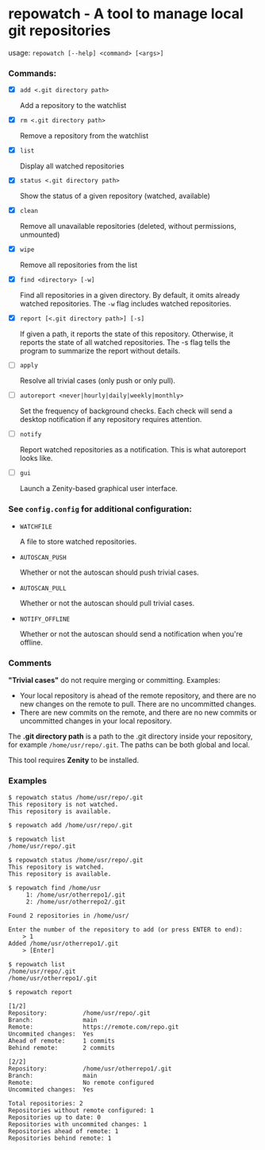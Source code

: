 # repowatch - A tool to manage local git repositories

usage: `repowatch [--help] <command> [<args>]`

### Commands:
- [x] `add <.git directory path>` 
    
    Add a repository to the watchlist
- [x] `rm <.git directory path>`

    Remove a repository from the watchlist
- [x] `list`

    Display all watched repositories
- [x] `status <.git directory path>`

    Show the status of a given repository (watched, available)
- [x] `clean`

    Remove all unavailable repositories (deleted, without permissions, unmounted)
- [x] `wipe`

    Remove all repositories from the list
- [x] `find <directory> [-w]`   

    Find all repositories in a given directory. By default, it omits already watched repositories. The `-w` flag includes watched repositories.
- [x] `report [<.git directory path>] [-s]`

    If given a path, it reports the state of this repository. Otherwise, it reports the state of all watched repositories. The -s flag tells the program to summarize the report without details.
- [ ] `apply`

    Resolve all trivial cases (only push or only pull).
- [ ] `autoreport <never|hourly|daily|weekly|monthly>`

    Set the frequency of background checks. Each check will send a desktop notification if any repository requires attention.
- [ ] `notify` 

    Report watched repositories as a notification. This is what autoreport looks like.
- [ ] `gui`

    Launch a Zenity-based graphical user interface.

### See `config.config` for additional configuration:
* `WATCHFILE`

    A file to store watched repositories.
* `AUTOSCAN_PUSH`

    Whether or not the autoscan should push trivial cases. 
* `AUTOSCAN_PULL`

    Whether or not the autoscan should pull trivial cases.
* `NOTIFY_OFFLINE`

    Whether or not the autoscan should send a notification when you're offline.

### Comments

**"Trivial cases"** do not require merging or committing. Examples:
* Your local repository is ahead of the remote repository, and there are no new changes on the remote to pull. There are no uncommitted changes.
* There are new commits on the remote, and there are no new commits or uncommitted changes in your local repository.

The **.git directory path** is a path to the .git directory inside your repository, for example `/home/usr/repo/.git`. The paths can be both global and local.

This tool requires **Zenity** to be installed.

### Examples

```
$ repowatch status /home/usr/repo/.git
This repository is not watched.
This repository is available.

$ repowatch add /home/usr/repo/.git

$ repowatch list
/home/usr/repo/.git

$ repowatch status /home/usr/repo/.git
This repository is watched.
This repository is available.
```

```
$ repowatch find /home/usr
     1: /home/usr/otherrepo1/.git
     2: /home/usr/otherrepo2/.git

Found 2 repositories in /home/usr/

Enter the number of the repository to add (or press ENTER to end):
    > 1
Added /home/usr/otherrepo1/.git
    > [Enter]

$ repowatch list
/home/usr/repo/.git
/home/usr/otherrepo1/.git
```

```
$ repowatch report

[1/2]
Repository:          /home/usr/repo/.git
Branch:              main
Remote:              https://remote.com/repo.git
Uncommited changes:  Yes
Ahead of remote:     1 commits
Behind remote:       2 commits

[2/2]
Repository:          /home/usr/otherrepo1/.git
Branch:              main
Remote:              No remote configured
Uncommited changes:  Yes

Total repositories: 2
Repositories without remote configured: 1
Repositories up to date: 0
Repositories with uncommited changes: 1
Repositories ahead of remote: 1
Repositories behind remote: 1
```

